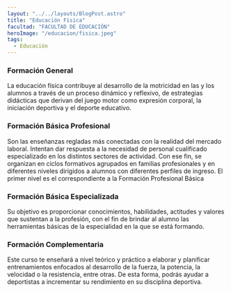```yaml
---
layout: "../../layouts/BlogPost.astro"
title: "Educación Física"
facultad: "FACULTAD DE EDUCACIÓN"
heroImage: "/educacion/fisica.jpeg"
tags:
  - Educación
---
```


### Formación General

La educación física contribuye al desarrollo de la motricidad en las y los alumnos a través de un proceso dinámico y reflexivo, de estrategias didácticas que derivan del juego motor como expresión corporal, la iniciación deportiva y el deporte educativo.

### Formación Básica Profesional

Son las enseñanzas regladas más conectadas con la realidad del mercado laboral. Intentan dar respuesta a la necesidad de personal cualificado especializado en los distintos sectores de actividad. Con ese fin, se organizan en ciclos formativos agrupados en familias profesionales y en diferentes niveles dirigidos a alumnos con diferentes perfiles de ingreso. El primer nivel es el correspondiente a la Formación Profesional Básica

### Formación Básica Especializada

Su objetivo es proporcionar conocimientos, habilidades, actitudes y valores que sustentan a la profesión, con el fin de brindar al alumno las herramientas básicas de la especialidad en la que se está formando.

### Formación Complementaria

Este curso te enseñará a nivel teórico y práctico a elaborar y planificar entrenamientos enfocados al desarrollo de la fuerza, la potencia, la velocidad o la resistencia, entre otras. De esta forma, podrás ayudar a deportistas a incrementar su rendimiento en su disciplina deportiva.
